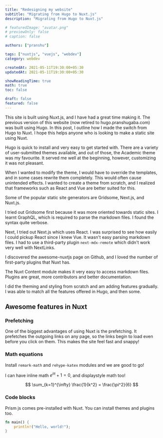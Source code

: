 ```yaml
---
title: "Redesigning my website"
subtitle: "Migrating from Hugo to Nuxt.js"
description: "Migrating from Hugo to Nuxt.js"

# featuredImage: "avatar.png"
# previewOnly: false
# caption: false

authors: ["pranshu"]

tags: ["nuxtjs", "vuejs", "webdev"]
category: webdev

createdAt: 2021-05-11T19:30:00+05:30
updatedAt: 2021-05-11T19:30:00+05:30

showReadingTime: true
math: true
toc: false

draft: false
featured: false
---
```


This site is built using Nuxt.js, and I have had a great time making it.
The previous version of this website (now retired to <NavExtLink to="https://hugo.pranshugaba.com">hugo.pranshugaba.com</NavExtLink>) was built using Hugo.
In this post, I outline how I made the switch from Hugo to Nuxt. I hope this helps anyone who is looking to make a static site using Nuxt.

Hugo is quick to install and very easy to get started with.
There are a variety of user-submitted themes available, and out of those, the Academic theme was my favourite. It served me well at the beginning, however, customizing it was not pleasant.

When I wanted to modify the theme, I would have to override the templates, and in some cases rewrite them completely. This would often cause unintended effects.
I wanted to create a theme from scratch, and I realized that frameworks such as React and Vue are better suited for this.

Some of the popular static site generators are Gridsome, Next.js, and Nuxt.js.

I tried out Gridsome first because it was more oriented towards static sites. I learnt GraphQL, which is required to parse the markdown files. I found the syntax quite verbose.

Next, I tried out Next.js which uses React. I was surprised to see how easily I could pickup React since I knew Vue. It wasn't easy parsing markdown files. I had to use a third-party plugin `next-mdx-remote` which didn't work very well with NextLinks.

I discovered the awesome-nuxtjs page on Github, and I loved the number of first-party plugins that Nuxt has.

The Nuxt Content module makes it very easy to access markdown files.
Plugins are great, more contributors and better documentation.

I did the theming and styling from scratch and am adding features gradually. I was able to match all the features offered in Hugo, and then some.

## Awesome features in Nuxt

### Prefetching

One of the biggest advantages of using Nuxt is the prefetching. It prefetches the outgoing links on any page, so the links begin to load even before you click on them. This makes the site feel fast and snappy!

### Math equations

Install `remark-math` and `rehype-katex` modules and we are good to go!

I can have inline math $e^{i\pi} + 1 = 0$, and
displaystyle math too!

$$
\sum_{k=1}^{\infty} \frac{1}{k^2} = \frac{\pi^2}{6}
$$

### Code blocks

Prism js comes pre-installed with Nuxt. You can install themes and plugins too.

```rust [hello.rs]
fn main() {
    println!("Hello, world!");
}
```
